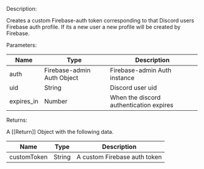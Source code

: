   

Description:

Creates a custom Firebase-auth token corresponding to that Discord users Firebase auth profile. If its a new user a new profile will be created by Firebase.

  

Parameters:

|Name|Type|Description|
|---|---|---|
|auth|Firebase-admin Auth Object|Firebase-admin Auth instance|
|uid|String|Discord user uid|
|expires_in|Number|When the discord authentication expires|

Returns:

A [[Return]] Object with the following data.

|Name|Type|Description|
|---|---|---|
|customToken|String|A custom Firebase auth token|